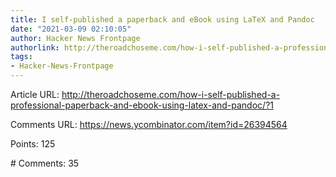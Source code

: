 ```yaml
---
title: I self-published a paperback and eBook using LaTeX and Pandoc
date: "2021-03-09 02:10:05"
author: Hacker News Frontpage
authorlink: http://theroadchoseme.com/how-i-self-published-a-professional-paperback-and-ebook-using-latex-and-pandoc/?1
tags:
- Hacker-News-Frontpage
---
```


<p>Article URL: <a href="http://theroadchoseme.com/how-i-self-published-a-professional-paperback-and-ebook-using-latex-and-pandoc/?1">http://theroadchoseme.com/how-i-self-published-a-professional-paperback-and-ebook-using-latex-and-pandoc/?1</a></p>
<p>Comments URL: <a href="https://news.ycombinator.com/item?id=26394564">https://news.ycombinator.com/item?id=26394564</a></p>
<p>Points: 125</p>
<p># Comments: 35</p>
